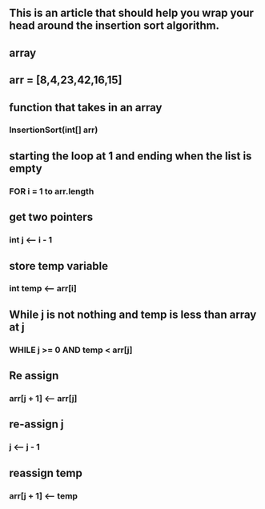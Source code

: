 

## This is an article that should help you wrap your head around the insertion sort algorithm.


## array 
## arr = [8,4,23,42,16,15]

## function that takes in an array
### InsertionSort(int[] arr)

## starting the loop at 1 and ending when the list is empty
### FOR i = 1 to arr.length

## get two pointers
### int j <-- i - 1

## store temp variable 
### int temp <-- arr[i]

## While j is not nothing and temp is less than array at j
### WHILE j >= 0 AND temp < arr[j]

## Re assign 
### arr[j + 1] <-- arr[j]

## re-assign j
### j <-- j - 1

## reassign temp
### arr[j + 1] <-- temp